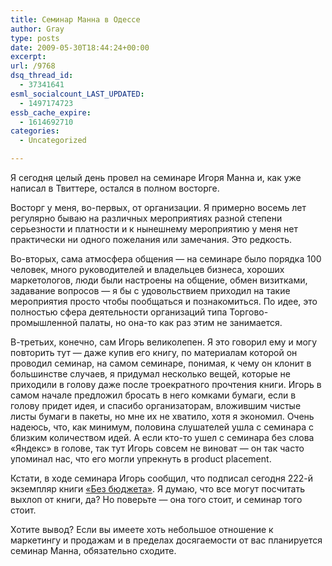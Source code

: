```yaml
---
title: Семинар Манна в Одессе
author: Gray
type: posts
date: 2009-05-30T18:44:24+00:00
excerpt:
url: /9768
dsq_thread_id:
  - 37341641
esml_socialcount_LAST_UPDATED:
  - 1497174723
essb_cache_expire:
  - 1614692710
categories:
  - Uncategorized

---
```








<p style="clear: both">
  Я сегодня целый день провел на семинаре Игоря Манна и, как уже написал в Твиттере, остался в полном восторге.
</p>

<p style="clear: both">
  Восторг у меня, во-первых, от организации. Я примерно восемь лет регулярно бываю на различных мероприятиях разной степени серьезности и платности и к нынешнему мероприятию у меня нет практически ни одного пожелания или замечания. Это редкость.
</p>

<p style="clear: both">
  Во-вторых, сама атмосфера общения &#8212; на семинаре было порядка 100 человек, много руководителей и владельцев бизнеса, хороших маркетологов, люди были настроены на общение, обмен визитками, задавание вопросов &#8212; я бы с удовольствием приходил на такие мероприятия просто чтобы пообщаться и познакомиться. По идее, это полностью сфера деятельности организаций типа Торгово-промышленной палаты, но она-то как раз этим не занимается.
</p>

<p style="clear: both">
  В-третьих, конечно, сам Игорь великолепен. Я это говорил ему и могу повторить тут &#8212; даже купив его книгу, по материалам которой он проводил семинар, на самом семинаре, понимая, к чему он клонит в большинстве случаев, я придумал несколько вещей, которые не приходили в голову даже после троекратного прочтения книги. Игорь в самом начале предложил бросать в него комками бумаги, если в голову придет идея, и спасибо организаторам, вложившим чистые листы бумаги в пакеты, но мне их не хватило, хотя я экономил. Очень надеюсь, что, как минимум, половина слушателей ушла с семинара с близким количеством идей. А если кто-то ушел с семинара без слова &#171;Яндекс&#187; в голове, так тут Игорь совсем не виноват &#8212; он так часто упоминал нас, что его могли упрекнуть в product placement.
</p>

<p style="clear: both">
  Кстати, в ходе семинара Игорь сообщил, что подписал сегодня 222-й экземпляр книги <a href="http://mann-ivanov-ferber.ru/books/paperbook/BeBu/?gray" target="_blank">&#171;Без бюджета&#187;</a>. Я думаю, что все могут посчитать выхлоп от книги, да? Но поверьте &#8212; она того стоит, и семинар того стоит.
</p>

<p style="clear: both">
  Хотите вывод? Если вы имеете хоть небольшое отношение к маркетингу и продажам и в пределах досягаемости от вас планируется семинар Манна, обязательно сходите.
</p>